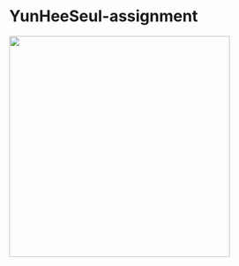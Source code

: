 # YunHeeSeul-assignment

<img src = "https://github.com/NOW-SOPT-iOS-Part/YunHeeSeul-assignment/assets/105407130/bc09561a-26c9-4bca-a8ae-c4349ebe87b0" width = "400" align='center'>
